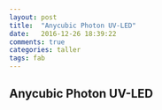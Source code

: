 ```yaml
---
layout: post
title:  "Anycubic Photon UV-LED"
date:   2016-12-26 18:39:22
comments: true
categories: taller
tags: fab 
---
```


Anycubic Photon UV-LED
----------------------
